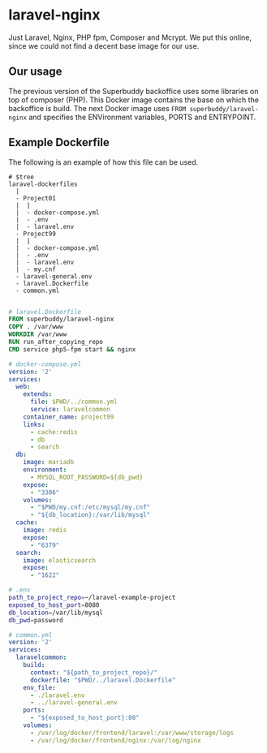 # laravel-nginx

Just Laravel, Nginx, PHP fpm, Composer and Mcrypt.
We put this online, since we could not find a decent base image for our use.

## Our usage
The previous version of the Superbuddy backoffice uses some libraries on top of composer (PHP).
This Docker image contains the base on which the backoffice is build.
The next Docker image uses `FROM superbuddy/laravel-nginx` and specifies the ENVironment variables,
PORTS and ENTRYPOINT.

## Example Dockerfile
The following is an example of how this file can be used.

```
# $tree
laravel-dockerfiles
  |
  - Project01
  |  |
  |  - docker-compose.yml
  |  - .env
  |  - laravel.env
  - Project99
  |  |
  |  - docker-compose.yml
  |  - .env
  |  - laravel.env
  |  - my.cnf
  - laravel-general.env
  - laravel.Dockerfile
  - common.yml
  
```



```dockerfile
# laravel.Dockerfile
FROM superbuddy/laravel-nginx
COPY . /var/www
WORKDIR /var/www
RUN run_after_copying_repo
CMD service php5-fpm start && nginx
```


```yaml
# docker-compose.yml
version: '2'
services:
  web:
    extends:
      file: $PWD/../common.yml
      service: laravelcommon
    container_name: project99
    links:
      - cache:redis
      - db
      - search
  db:
    image: mariadb
    environment:
      - MYSQL_ROOT_PASSWORD=${db_pwd}
    expose:
      - "3306"
    volumes:
      - "$PWD/my.cnf:/etc/mysql/my.cnf"
      - "${db_location}:/var/lib/mysql"
  cache:
    image: redis
    expose:
      - "6379"
  search:
    image: elasticsearch
    expose:
      - "1622"
```


```bash
# .env
path_to_project_repo=~/laravel-example-project
exposed_to_host_port=8080
db_location=/var/lib/mysql
db_pwd=password
```


```yaml
# common.yml
version: '2'
services:
  laravelcommon:
    build:
      context: "${path_to_project_repo}/"
      dockerfile: "$PWD/../laravel.Dockerfile"
    env_file:
      - ./laravel.env
      - ../laravel-general.env
    ports:
      - "${exposed_to_host_port}:80"
    volumes:
      - /var/log/docker/frontend/laravel:/var/www/storage/logs
      - /var/log/docker/frontend/nginx:/var/log/nginx
```